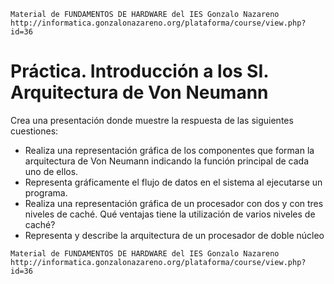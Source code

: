 
```
Material de FUNDAMENTOS DE HARDWARE del IES Gonzalo Nazareno
http://informatica.gonzalonazareno.org/plataforma/course/view.php?id=36
```

# Práctica. Introducción a los SI. Arquitectura de Von Neumann

Crea una presentación donde muestre la respuesta de las siguientes cuestiones:
* Realiza una representación gráfica de los componentes que forman la  arquitectura de Von Neumann indicando la función principal de cada uno de ellos.
* Representa gráficamente el flujo de datos en el sistema al ejecutarse un programa.
* Realiza una representación gráfica de un procesador con dos y con tres niveles de caché. Qué ventajas tiene la utilización de varios niveles de caché?
* Representa y describe la arquitectura de un procesador de doble núcleo

```
Material de FUNDAMENTOS DE HARDWARE del IES Gonzalo Nazareno
http://informatica.gonzalonazareno.org/plataforma/course/view.php?id=36
```
